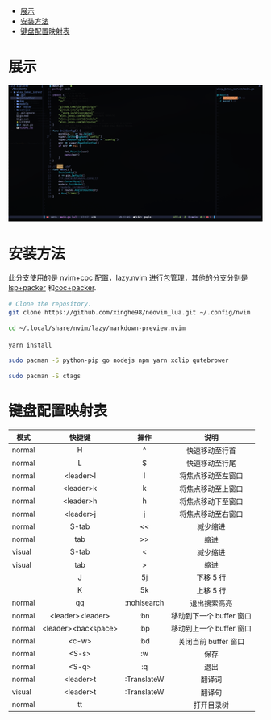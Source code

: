 <!-- TOC Marked -->

- [展示](#展示)
- [安装方法](#安装方法)
- [键盘配置映射表](#键盘配置映射表)

<!-- /TOC -->

# 展示

![](./assets/1.gif)

# 安装方法

此分支使用的是 nvim+coc 配置，lazy.nvim 进行包管理，其他的分支分别是[lsp+packer](https://github.com/xinghe98/neovim_lua/tree/use_lsp) 和[coc+packer](https://github.com/xinghe98/neovim_lua/tree/main).

```bash
# Clone the repository.
git clone https://github.com/xinghe98/neovim_lua.git ~/.config/nvim
```

```bash
cd ~/.local/share/nvim/lazy/markdown-preview.nvim

yarn install
```

```bash
sudo pacman -S python-pip go nodejs npm yarn xclip qutebrower
```

```bash
sudo pacman -S ctags
```

# 键盘配置映射表

| 模式   |        快捷键         |      操作       |           说明           |
| ------ | :-------------------: | :-------------: | :----------------------: |
| normal |           H           |        ^        |      快速移动至行首      |
| normal |           L           |        $        |      快速移动至行尾      |
| normal |      \<leader>l       |     <C-w>l      |    将焦点移动至左窗口    |
| normal |      \<leader>k       |     <C-w>k      |    将焦点移动至上窗口    |
| normal |      \<leader>h       |     <C-w>h      |    将焦点移动下至窗口    |
| normal |      \<leader>j       |     <C-w>j      |    将焦点移动至右窗口    |
| normal |         S-tab         |       <<        |         减少缩进         |
| normal |          tab          |       >>        |           缩进           |
| visual |         S-tab         |        <        |         减少缩进         |
| visual |          tab          |        >        |           缩进           |
|        |           J           |       5j        |        下移 5 行         |
|        |           K           |       5k        |        上移 5 行         |
| normal |          qq           |   :nohlsearch   |       退出搜索高亮       |
| normal |  \<leader>\<leader>   |       :bn       | 移动到下一个 buffer 窗口 |
| normal | \<leader>\<backspace> |       :bp       | 移动到上一个 buffer 窗口 |
| normal |        \<c-w>         |       :bd       |   关闭当前 buffer 窗口   |
| normal |        \<S-s>         |       :w        |           保存           |
| normal |        \<S-q>         |       :q        |           退出           |
| normal |      \<leader>t       | :TranslateW<CR> |          翻译词          |
| visual |      \<leader>t       | :TranslateW<CR> |          翻译句          |
| normal |          tt           |                 |        打开目录树        |
